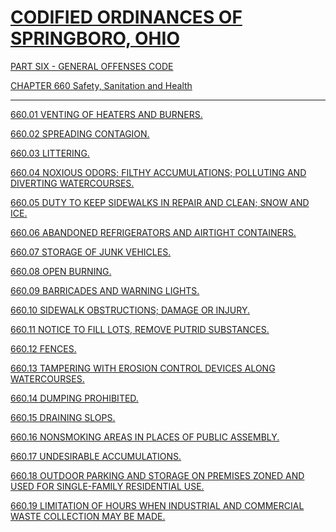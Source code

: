 [CODIFIED ORDINANCES OF SPRINGBORO, OHIO](index.html)
=====================================================

[PART SIX - GENERAL OFFENSES CODE](28a2a412.html)

[CHAPTER 660 Safety, Sanitation and Health](353fa412.html)

* * * * *

[660.01 VENTING OF HEATERS AND BURNERS.](3564a412.html)

[660.02 SPREADING CONTAGION.](357ea412.html)

[660.03 LITTERING.](3589a412.html)

[660.04 NOXIOUS ODORS; FILTHY ACCUMULATIONS; POLLUTING AND DIVERTING
WATERCOURSES.](3591a412.html)

[660.05 DUTY TO KEEP SIDEWALKS IN REPAIR AND CLEAN; SNOW AND
ICE.](3597a412.html)

[660.06 ABANDONED REFRIGERATORS AND AIRTIGHT CONTAINERS.](35a2a412.html)

[660.07 STORAGE OF JUNK VEHICLES.](35a8a412.html)

[660.08 OPEN BURNING.](35bca412.html)

[660.09 BARRICADES AND WARNING LIGHTS.](35bfa412.html)

[660.10 SIDEWALK OBSTRUCTIONS; DAMAGE OR INJURY.](35c8a412.html)

[660.11 NOTICE TO FILL LOTS, REMOVE PUTRID SUBSTANCES.](35d5a412.html)

[660.12 FENCES.](35dba412.html)

[660.13 TAMPERING WITH EROSION CONTROL DEVICES ALONG
WATERCOURSES.](35e3a412.html)

[660.14 DUMPING PROHIBITED.](35e8a412.html)

[660.15 DRAINING SLOPS.](35eda412.html)

[660.16 NONSMOKING AREAS IN PLACES OF PUBLIC ASSEMBLY.](35f2a412.html)

[660.17 UNDESIRABLE ACCUMULATIONS.](3601a412.html)

[660.18 OUTDOOR PARKING AND STORAGE ON PREMISES ZONED AND USED FOR
SINGLE-FAMILY RESIDENTIAL USE.](3614a412.html)

[660.19 LIMITATION OF HOURS WHEN INDUSTRIAL AND COMMERCIAL WASTE
COLLECTION MAY BE MADE.](362ea412.html)
